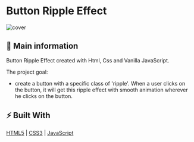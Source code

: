 # Button Ripple Effect

![cover](./assets/)

## 🦉 Main information

Button Ripple Effect created with Html, Css and Vanilla JavaScript.

The project goal:

- create a button with a specific class of 'ripple'.
When a user clicks on the button, it will get this ripple effect with smooth animation wherever he clicks on the button.


## ⚡ Built With
[HTML5](https://www.w3schools.com/html/) | [CSS3](https://www.w3schools.com/css/) | [JavaScript](https://www.w3schools.com/js/)